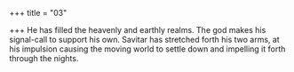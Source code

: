 +++
title = "03"

+++
He has filled the heavenly and earthly realms. The god makes his  signal-call to support his own.
Savitar has stretched forth his two arms, at his impulsion causing the  moving world to settle down and impelling it forth through the nights. 
